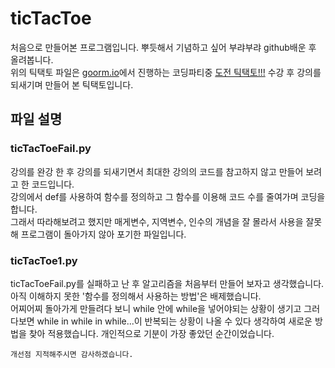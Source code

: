 # ticTacToe
처음으로 만들어본 프로그램입니다. 뿌듯해서 기념하고 싶어 부랴부랴 github배운 후 올려봅니다.   
위의 틱택토 파일은 [goorm.io](https://www.goorm.io/)에서 진행하는 코딩파티중 [도전 틱택토!!!](https://codingparty.goorm.io/tic-tac-toe) 수강 후 강의를 되새기며 만들어 본 틱택토입니다.   
## 파일 설명
### ticTacToeFail.py
 강의를 완강 한 후 강의를 되새기면서 최대한 강의의 코드를 참고하지 않고 만들어 보려고 한 코드입니다.    
 강의에서 def를 사용하여 함수를 정의하고 그 함수를 이용해 코드 수를 줄여가며 코딩을합니다.   
 그래서 따라해보려고 했지만 매게변수, 지역변수, 인수의 개념을 잘 몰라서  사용을 잘못해 프로그램이 돌아가지 않아 포기한 파일입니다.   
### ticTacToe1.py
 ticTacToeFail.py를 실패하고 난 후 알고리즘을 처음부터 만들어 보자고 생각했습니다. 아직 이해하지 못한 '함수를 정의해서 사용하는 방법'은 배제했습니다.   
 어찌어찌 돌아가게 만들려다 보니 while 안에 while을 넣어야되는 상황이 생기고 그러다보면 while in while in while...이 반복되는 상황이 나올 수 있다 생각하여 새로운 방법을 찾아 적용했습니다. 개인적으로 기분이 가장 좋았던 순간이었습니다.    

    개선점 지적해주시면 감사하겠습니다.

